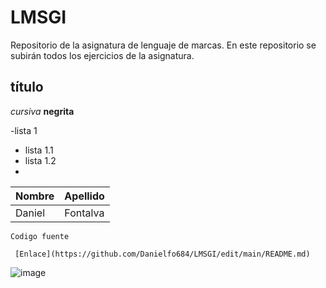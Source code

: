 # LMSGI
Repositorio de la asignatura de lenguaje de marcas.
En este repositorio se subirán todos los ejercicios de la asignatura.


## título
*cursiva*
**negrita**

-lista 1
   - lista 1.1
   - lista 1.2
   - 
|Nombre|Apellido|
|------|--------|
|Daniel|Fontalva|

`Codigo fuente`

     [Enlace](https://github.com/Danielfo684/LMSGI/edit/main/README.md)
   ![image](https://github.com/Danielfo684/LMSGI/assets/145746911/20a925f9-d3d5-4065-b9a9-6133a4f234e2)


